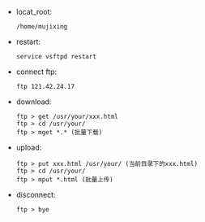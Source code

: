 - locat_root:

      /home/mujixing

- restart:

      service vsftpd restart

- connect ftp:

      ftp 121.42.24.17

- download:

      ftp > get /usr/your/xxx.html
      ftp > cd /usr/your/
      ftp > mget *.* (批量下载)

- upload:

      ftp > put xxx.html /usr/your/ (当前目录下的xxx.html)
      ftp > cd /usr/your/
      ftp > mput *.html (批量上传)

- disconnect:

      ftp > bye
